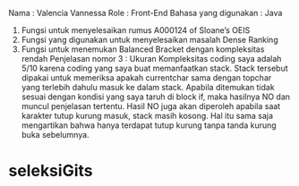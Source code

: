 Nama : Valencia Vannessa
Role : Front-End
Bahasa yang digunakan : Java


1. Fungsi untuk menyelesaikan rumus A000124 of Sloane’s OEIS
2. Fungsi yang digunakan untuk menyelesaikan masalah Dense Ranking
3. Fungsi untuk menemukan Balanced Bracket dengan kompleksitas rendah
Penjelasan nomor 3 :
Ukuran Kompleksitas coding saya adalah 5/10 karena coding yang saya buat memanfaatkan stack.
Stack tersebut dipakai untuk memeriksa apakah currentchar sama dengan topchar yang terlebih dahulu masuk ke dalam stack.
Apabila ditemukan tidak sesuai dengan kondisi yang saya taruh di block if, maka hasilnya NO dan muncul penjelasan tertentu.
Hasil NO juga akan diperoleh apabila saat karakter tutup kurung masuk, stack masih kosong. Hal itu sama saja mengartikan bahwa hanya terdapat tutup kurung tanpa tanda kurung buka sebelumnya.


# seleksiGits
